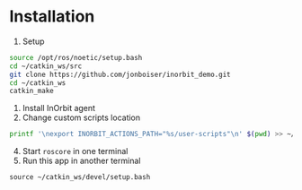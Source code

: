 # Installation

1. Setup
```bash
source /opt/ros/noetic/setup.bash
cd ~/catkin_ws/src
git clone https://github.com/jonboiser/inorbit_demo.git
cd ~/catkin_ws
catkin_make
```
1. Install InOrbit agent
1. Change custom scripts location

```bash
printf '\nexport INORBIT_ACTIONS_PATH="%s/user-scripts"\n' $(pwd) >> ~/.inorbit/local/agent.env.sh
```
4. Start `roscore` in one terminal
1. Run this app in another terminal

```
source ~/catkin_ws/devel/setup.bash
```
